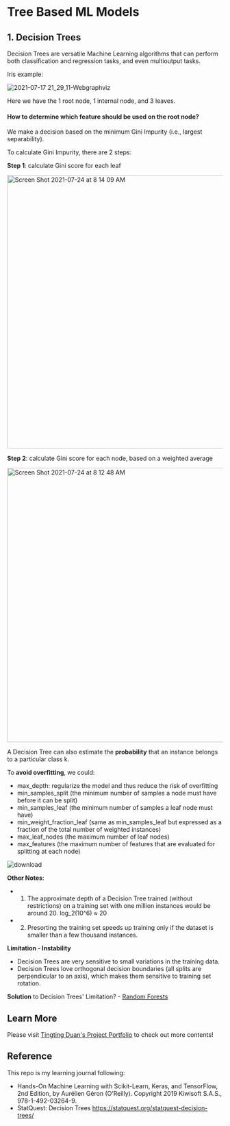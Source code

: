 # Tree Based ML Models

## 1. Decision Trees
Decision Trees are versatile Machine Learning algorithms that can perform both classification and regression tasks, and even multioutput tasks.

Iris example: 

![2021-07-17 21_29_11-Webgraphviz](https://user-images.githubusercontent.com/44503223/126053785-dc0098ee-7767-43fc-8c83-929c7807f668.png)

Here we have the 1 root node, 1 internal node, and 3 leaves. 

#### How to determine which feature should be used on the root node?
We make a decision based on the minimum Gini Impurity (i.e., largest separability).

To calculate Gini Impurity, there are 2 steps:

**Step 1**: calculate Gini score for each leaf

<img width="638" alt="Screen Shot 2021-07-24 at 8 14 09 AM" src="https://user-images.githubusercontent.com/44503223/126869547-85d58b92-a273-4350-a9b7-3e8afc8dd331.png">

**Step 2**: calculate Gini score for each node, based on a weighted average

<img width="640" alt="Screen Shot 2021-07-24 at 8 12 48 AM" src="https://user-images.githubusercontent.com/44503223/126869576-224a3678-add8-42f1-b312-c7f62d5f04d5.png">

A Decision Tree can also estimate the **probability** that an instance belongs to a particular class k. 

To **avoid overfitting**, we could:
- max_depth: regularize the model and thus reduce the risk of overfitting
- min_samples_split (the minimum number of samples a node must have before it can be split)
- min_samples_leaf (the minimum number of samples a leaf node must have)
- min_weight_fraction_leaf (same as min_samples_leaf but expressed as a fraction of the total number of weighted instances)
- max_leaf_nodes (the maximum number of leaf nodes)
- max_features (the maximum number of features that are evaluated for splitting at each node)

![download](https://user-images.githubusercontent.com/44503223/126869101-2502362d-8934-4eee-b9ac-93a29b66b27e.png)

**Other Notes**:
- 1. The approximate depth of a Decision Tree trained (without restrictions) on a training set with one million instances would be around 20. log_2(10^6) ≈ 20
- 2. Presorting the training set speeds up training only if the dataset is smaller than a few thousand instances.

**Limitation - Instability**
- Decision Trees are very sensitive to small variations in the training data.
- Decision Trees love orthogonal decision boundaries (all splits are perpendicular to an axis), which makes them sensitive to training set rotation.

**Solution** to Decision Trees' Limitation? - [Random Forests](https://github.com/Tingting0618/Ensemble_Learning)

## Learn More

Please visit [Tingting Duan's Project Portfolio](https://tingting0618.github.io) to check out more contents!

## Reference

This repo is my learning journal following:
- Hands-On Machine Learning with Scikit-Learn, Keras, and TensorFlow, 2nd Edition, by Aurélien Géron (O’Reilly). Copyright 2019 Kiwisoft S.A.S., 978-1-492-03264-9.
- StatQuest: Decision Trees https://statquest.org/statquest-decision-trees/
